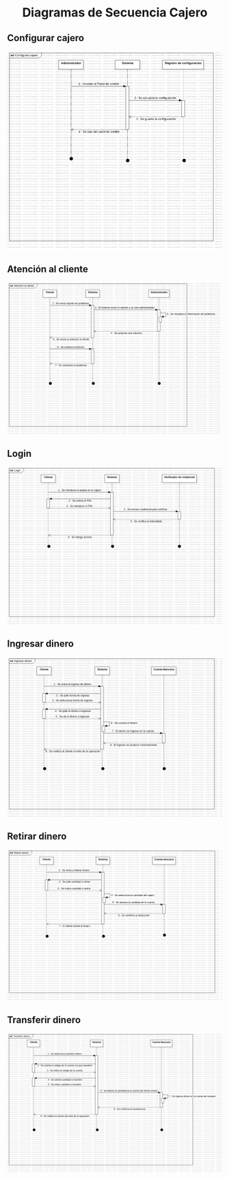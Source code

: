 <div align="justify">

# <div align="center">Diagramas de Secuencia Cajero</div>

## Configurar cajero
![Caso 1](images/Configurar-cajero.jpg)

## Atención al cliente
![Caso 2](images/Atencion-cliente.jpg)

## Login
![Caso 3](images/Login.jpg)

## Ingresar dinero
![Caso 4](images/Ingresar-dinero.jpg)

## Retirar dinero
![Caso 5](images/Retirar-dinero.jpg)

## Transferir dinero
![Caso 6](images/Transferir-dinero.jpg)

</div>